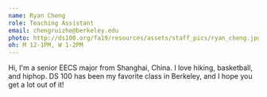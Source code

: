 ```yaml
---
name: Ryan Cheng
role: Teaching Assistant
email: chengruizhe@berkeley.edu
photo: http://ds100.org/fa19/resources/assets/staff_pics/ryan_cheng.jpg
oh: M 12-1PM, W 1-2PM
---
```


Hi, I'm a senior EECS major from Shanghai, China. I love hiking, basketball, and hiphop. DS 100 has been my favorite class in Berkeley, and I hope you get a lot out of it!

